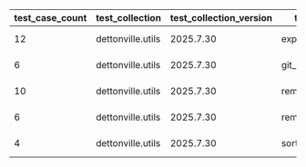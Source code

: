 | test_case_count | test_collection | test_collection_version | test_component | test_date | test_failed | test_details_link |
| --- | --- | --- | --- | --- | --- | --- |
| 12 | dettonville.utils | 2025.7.30 | export_dicts | 2025-08-02T00:19:35Z | False | [test details](./export_dicts/test.results/test-results.md) |
| 6 | dettonville.utils | 2025.7.30 | git_pacp | 2025-08-02T00:19:35Z | False | [test details](./git_pacp/test.results/test-results.md) |
| 10 | dettonville.utils | 2025.7.30 | remove_dict_keys | 2025-08-02T00:19:35Z | False | [test details](./remove_dict_keys/test.results/test-results.md) |
| 6 | dettonville.utils | 2025.7.30 | remove_sensitive_keys | 2025-08-02T00:19:35Z | False | [test details](./remove_sensitive_keys/test.results/test-results.md) |
| 4 | dettonville.utils | 2025.7.30 | sort_dict_list | 2025-08-02T00:19:35Z | False | [test details](./sort_dict_list/test.results/test-results.md) |
